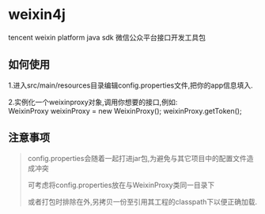 weixin4j
========

tencent weixin platform java sdk 微信公众平台接口开发工具包

如何使用
--------

1.进入src/main/resources目录编辑config.properties文件,把你的app信息填入.</br>

2.实例化一个weixinproxy对象,调用你想要的接口,例如:</br>
    WeixinProxy weixinProxy = new WeixinProxy();
    weixinProxy.getToken();


注意事项
--------
> config.properties会随着一起打进jar包,为避免与其它项目中的配置文件造成冲突
>
> 可考虑将config.properties放在与WeixinProxy类同一目录下
>
> 或者打包时排除在外,另拷贝一份至引用其工程的classpath下以便正确加载.
